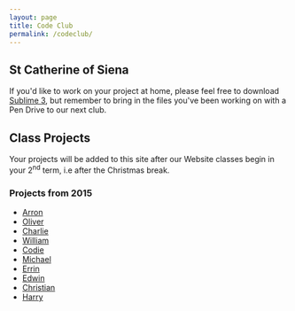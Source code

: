 ```yaml
---
layout: page
title: Code Club
permalink: /codeclub/
---
```


## St Catherine of Siena

If you'd like to work on your project at home, please feel free to download [Sublime 3](http://www.sublimetext.com/3), but remember to bring in the files you've been working on with a Pen Drive to our next club.

## Class Projects

Your projects will be added to this site after our Website classes begin in your 2<sup>nd</sup> term, i.e after the Christmas break.

### Projects from 2015
* [Arron](bennetta)
* [Oliver](crofto)
* [Charlie](cromptonc)
* [William](hargreavesw)
* [Codie](heesomc)
* [Michael](isherwoodm)
* [Errin](murphye)
* [Edwin](ratcliffee)
* [Christian](smithc)
* [Harry](turnerh)
